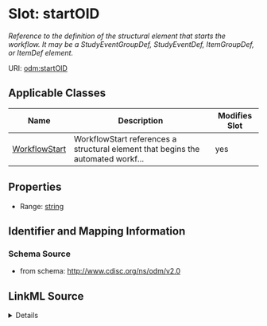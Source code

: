 # Slot: startOID


_Reference to the definition of the structural element that starts the workflow. It may be a StudyEventGroupDef, StudyEventDef, ItemGroupDef, or ItemDef element._



URI: [odm:startOID](http://www.cdisc.org/ns/odm/v2.0/startOID)



<!-- no inheritance hierarchy -->




## Applicable Classes

| Name | Description | Modifies Slot |
| --- | --- | --- |
[WorkflowStart](WorkflowStart.md) | WorkflowStart references a structural element that begins the automated workf... |  yes  |







## Properties

* Range: [string](string.md)





## Identifier and Mapping Information







### Schema Source


* from schema: http://www.cdisc.org/ns/odm/v2.0




## LinkML Source

<details>
```yaml
name: startOID
description: Reference to the definition of the structural element that starts the
  workflow. It may be a StudyEventGroupDef, StudyEventDef, ItemGroupDef, or ItemDef
  element.
from_schema: http://www.cdisc.org/ns/odm/v2.0
rank: 1000
alias: startOID
domain_of:
- WorkflowStart
range: string
any_of:
- range: StudyEventGroupDef
- range: StudyEventDef
- range: ItemGroupDef
- range: ItemDef

```
</details>